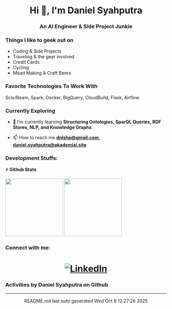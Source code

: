 <h1 align="center">Hi 👋, I'm Daniel Syahputra</h1>
<h3 align="center">An AI Engineer & Side Project Junkie</h3>

### Things I like to geek out on
 - Coding & Side Projects
 - Traveling & the gear involved
 - Credit Cards
 - Cycling
 - Mead Making & Craft Beers

### Favorite Technologies To Work With
Scio/Beam, Spark, Docker, BigQuery, CloudBuild, Flask, Airflow

### Currently Exploring
- 🌱 I’m currently learning **Structuring Ontologies, SparQL Queries, RDF Stores, NLP, and Knowledge Graphs**

- 📫 How to reach me **dnlshp@gmail.com**, **daniel.syahputra@akademiai.site**


### Development Stuffs:

<b>⚡ Github Stats</b>
<p float="left">
<img height="180em" src="https://github-readme-stats.vercel.app/api?username=danielsyahputra&show_icons=true&hide_border=true&&count_private=true&include_all_commits=true" /> 
<img height="180em" src="https://github-readme-stats.vercel.app/api/top-langs/?username=danielsyahputra&hide=javascript,css,scss,HTML,jupyter%20notebook&show_icons=true&hide_border=true&layout=compact&langs_count=8"/>
</p>

<h3 align="left">Connect with me:</h3>
<p align="left">
</p>

<h1 align="center">
<a href="https://www.linkedin.com/in/danielsyahputra" target="_blank"><img alt="LinkedIn" src="https://img.shields.io/badge/linkedin-%230077B5.svg?&style=for-the-badge&logo=linkedin&logoColor=white" /></a>
</h1>

### Activities by Daniel Syahputra on Github
<hr>
<div align="center">
README.md last auto generated Wed Oct  8 12:27:26 2025
<br>
</div>